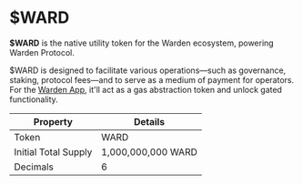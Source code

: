 ﻿---
sidebar_position: 1
---

# $WARD

**$WARD** is the native utility token for the Warden ecosystem, powering Warden Protocol.

$WARD is designed to facilitate various operations—such as governance, staking, protocol fees—and to serve as a medium of payment for operators. For the [Warden App](/learn/glossary#warden-app), it'll act as a gas abstraction token and unlock gated functionality. 

|Property|Details|
|-|--|
| Token | WARD |
| Initial Total Supply | 1,000,000,000 WARD |
| Decimals | 6 |
